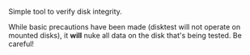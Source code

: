 Simple tool to verify disk integrity.

While basic precautions have been made (disktest will not operate on mounted disks), it **will** nuke all data on the disk that's being tested.
Be careful!
